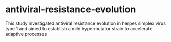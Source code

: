 # antiviral-resistance-evolution
This study investigated antiviral resistance evolution in herpes simplex virus type 1 and aimed to establish a mild hypermutator strain to accelerate adaptive processes
